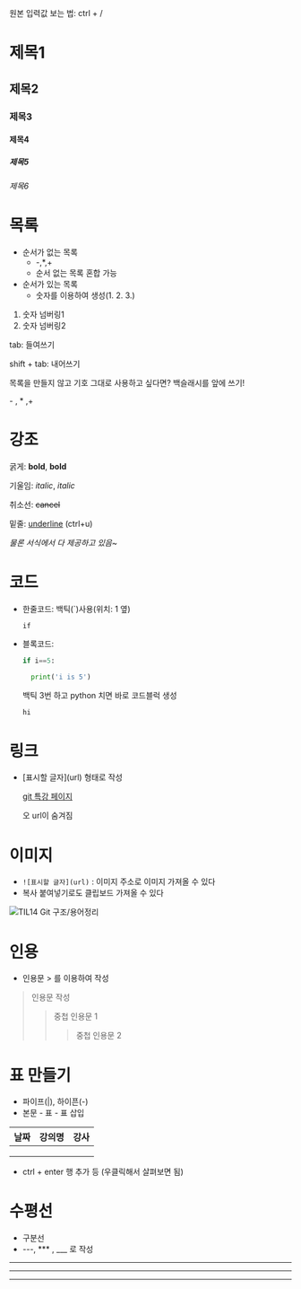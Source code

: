 원본 입력값 보는 법: ctrl + /

# 제목1

## 제목2
### 제목3
#### 제목4
##### 제목5
###### 제목6



# 목록

- 순서가 없는 목록
  - -,*,+
  - 순서 없는 목록 혼합 가능
- 순서가 있는 목록
  - 숫자를 이용하여 생성(1. 2. 3.)



1. 숫자 넘버링1
2. 숫자 넘버링2



tab: 들여쓰기

shift + tab: 내어쓰기

목록을 만들지 않고 기호 그대로 사용하고 싶다면? 백슬래시를 앞에 쓰기!

\- , \* ,\+



# 강조

굵게: **bold**, __bold__ 

기울임: *italic*, _italic_

취소선: ~~cancel~~

밑줄: <u>underline</u>  (ctrl+u)



*물론 서식에서 다 제공하고 있음~*





# 코드

- 한줄코드: 백틱(`)사용(위치: 1 옆) 

  `if`

- 블록코드:

  ```python
  if i==5:
  
  	print('i is 5')
  ```

  백틱 3번 하고 python 치면 바로 코드블럭 생성

  ```python
  hi
  ```





# 링크

- \[표시할 글자](url) 형태로 작성

  [git 특강 페이지](https://www.notion.so/c361bc3378ae46cd882cb92c6bfa4bc9)

  오 url이 숨겨짐 



# 이미지

- `![표시할 글자](url)` : 이미지 주소로 이미지 가져올 수 있다
- 복사 붙여넣기로도 클립보드 가져올 수 있다

![TIL14 Git 구조/용어정리](https://media.vlpt.us/images/_seeul/post/a13ec304-4219-49f9-b294-145e79459532/img.jpeg)



# 인용

- 인용문 \> 를 이용하여 작성

> 인용문 작성
>
> > 중첩 인용문 1
> >
> > > 중첩 인용문 2





# 표 만들기

- 파이프(|), 하이픈(-)
- 본문 - 표 - 표 삽입

| 날짜 | 강의명 | 강사 |
| ---- | ------ | ---- |
|      |        |      |
|      |        |      |
|      |        |      |

- ctrl + enter 행 추가 등 (우클릭해서 살펴보면 됨)





# 수평선

- 구분선
- \---, \*** , \___ 로 작성

---

***

___



